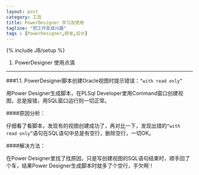 ```yaml
---
layout: post
category: 工具
title: PowerDesigner 学习及使用
tagline: "把工作变成兴趣"
tags : [PowerDesigner,研发,设计]
---
```

{% include JB/setup %}

1. PowerDesigner 使用点滴
------------------------

###1.1. PowerDesigner脚本创建Oracle视图时提示错误：`“with read only”`

用Power Designer生成脚本，在PLSql Developer里用Command窗口创建视图，总是报错，用SQL窗口运行则一切正常。

####原因分析：

仔细看了看脚本，发现有的视图创建成功了，再对比一下，发现出错的`“with read only”`语句在SQL语句中总是有空行，删除空行，一切OK。

####解决方法：

在Power Designer里找了找原因，只是写创建视图的SQL语句结束时，顺手回了个车，结果Power Designer生成脚本时就多了个空行，手欠啊！
